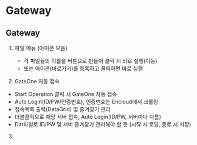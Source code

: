 # Gateway
## Gateway

1. 파일 메뉴 (아이콘 모음)
   - 각 파일들의 이름을 버튼으로 만들어 클릭 시 바로 실행(이동)
   - 또는 아이콘(바로가기)를 등록하고 클릭하면 바로 실행

2. GateOne 자동 접속
  - Start Operation 클릭 시 GateOne 자동 접속
  - Auto Login(ID/PW/인증번호), 인증번호는 Encloud에서 크롤링
  - 접속목록 출력(DataGrid) 및 즐겨찾기 관리
  - 더블클릭으로 해당 서버 접속, Auto Login(ID/PW, 서버마다 다름)
  - Dat파일로 ID/PW 및 서버 즐겨찾기 관리해야 할 듯 (시작 시 로딩, 종료 시 저장)

3. 
